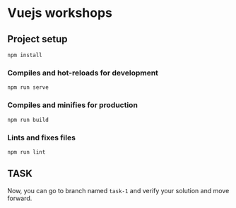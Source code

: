 # Vuejs workshops

## Project setup
```
npm install
```

### Compiles and hot-reloads for development
```
npm run serve
```

### Compiles and minifies for production
```
npm run build
```

### Lints and fixes files
```
npm run lint
```


## TASK

Now, you can go to branch named `task-1` and verify your solution and move forward. 

